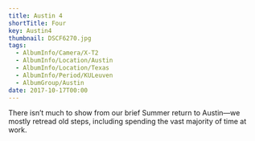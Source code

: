 ```yaml
---
title: Austin 4
shortTitle: Four
key: Austin4
thumbnail: DSCF6270.jpg
tags:
  - AlbumInfo/Camera/X-T2
  - AlbumInfo/Location/Austin
  - AlbumInfo/Location/Texas
  - AlbumInfo/Period/KULeuven
  - AlbumGroup/Austin
date: 2017-10-17T00:00
---
```

There isn’t much to show from our brief Summer return to Austin—we mostly retread old steps, including spending the vast majority of time at work.

